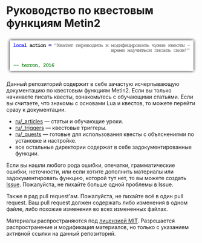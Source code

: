 # Руководство по квестовым функциям Metin2

![Логотип](/_images/banner.png)

Данный репозиторий содержит в себе зачастую исчерпывающую документацию по квестовым функциям Metin2. Если вы только начинаете писать квесты, ознакомьтесь с обучающими статьями. Если вы считаете, что знакомы с основами Lua и квестов, то можете перейти сразу к документации.

* [ru/_articles](ru/_articles) &mdash; статьи и обучающие уроки.
* [ru/_triggers](ru/_triggers) &mdash; квестовые триггеры.
* [ru/_quests](ru/_quests) &mdash; готовые для использования квесты с объяснениями по установке и настройке.
* все остальные директории содержат в себе задокументированные функции.

Если вы нашли любого рода ошибки, опечатки, грамматические ошибки, неточности, или если хотите дополнить материалы или задокументировать функцию, которой тут нет, то вы можете создать [Issue](https://github.com/terron-kun/quest-functions/issues). Пожалуйста, не пихайте больше одной проблемы в Issue.

Также я рад pull request'ам. Пожалуйста, не пихайте всё в один pull request. Ваш pull request должен содержать либо изменения в одном файле, либо похожие изменения во всех измененных файлах.

Материалы распространяются под [лицензией MIT](LICENSE). Разрешается распространение и модификация материалов, но только с указанием активной ссылки на данный репозиторий.